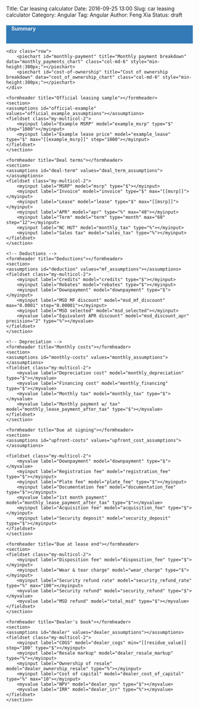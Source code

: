 Title: Car leasing calculator
Date: 2016-09-25 13:00
Slug: car leasing calculator
Category: Angular
Tag: Angular
Author: Feng Xia
Status: draft

<script type="text/javascript" src="/app/app.module.js">
</script>
<script type="text/javascript" src="/app/car-leasing/car-leasing.module.js">
</script>

<div ng-app="fengApp" ng-controller="CarLeasingController">
    <div class="row" style="background-color:#337ab7; padding: 0em 1em 1em 1em;color:#efefef;margin-bottom:1em;">
        <h4 class="page-header">Summary</h4>
        <div class="col-md-6">
            <summary label="Total lease" model="lease_after_tax" type="$"></summary>
            <summary label="Monthly payment" model="monthly_lease_payment_after_tax" type="$"></summary>
            <summary label="APR" model="apr" type="%"></summary>
            <summary label="Term" model="term" type="month" precision="0"></summary>
        </div><div class="col-md-6">
            <summary label="Cost of ownership" model="cost_of_ownership" type="$"></summary>
            <summary label="Drive off cost" model="upfront_cost" type="$"></summary>
            <summary label="Last payment/refund" model="lease_end_cost" type="$"></summary>
        </div>
    </div>

    <div class="row">
        <piechart id="monthly-payment" title="Monthly payment breakdown" data="monthly_payments_chart" class="col-md-6" style="min-height:300px;"></piechart>
        <piechart id="cost-of-ownership" title="Cost of ownership breakdown" data="cost_of_ownership_chart" class="col-md-6" style="min-height:300px;"></piechart>
    </div>

    <formheader title="Official leasing sample"></formheader>
    <section>
    <assumptions id="official-example" values="official_example_assumptions"></assumptions>
    <fieldset class="my-multicol-2">
        <myinput label="Example MSRP" model="example_msrp" type="$" step="1000"></myinput>
        <myinput label="Example lease price" model="example_lease" type="$" max="[[example_msrp]]" step="1000"></myinput>
    </fieldset>
    </section>

    <formheader title="Deal terms"></formheader>
    <section>
    <assumptions id="deal-term" values="deal_term_assumptions"></assumptions>
    <fieldset class="my-multicol-2">
        <myinput label="MSRP" model="msrp" type="$"></myinput>
        <myinput label="Invoice" model="invoice" type="$" max="[[msrp]]"></myinput>
        <myinput label="Lease" model="lease" type="$" max="[[msrp]]"></myinput>
        <myinput label="APR" model="apr" type="%" max="40"></myinput>
        <myinput label="Term" model="term" type="month" max="60" step="12"></myinput>
        <myinput label="NC HUT" model="monthly_tax" type="%"></myinput>
        <myinput label="Sales tax" model="sales_tax" type="%"></myinput>
    </fieldset>
    </section>

    <!-- Deductions -->
    <formheader title="Deductions"></formheader>
    <section>
    <assumptions id="deduction" values="mf_assumptions"></assumptions>
    <fieldset class="my-multicol-2">
        <myinput label="Credits" model="credits" type="$"></myinput>
        <myinput label="Rebates" model="rebates" type="$"></myinput>
        <myinput label="Downpayment" model="downpayment" type="$"></myinput>
        <myinput label="MSD MF discount" model="msd_mf_discount" max="0.0001" step="0.00001"></myinput>
        <myinput label="MSD selected" model="msd_selected"></myinput>
        <myvalue label="Equivalent APR discount" model="msd_discount_apr" precision="2" type="%"></myvalue>
    </fieldset>
    </section>

    <!-- Depreciation -->
    <formheader title="Monthly costs"></formheader>
    <section>
    <assumptions id="monthly-costs" values="monthly_assumptions"></assumptions>
    <fieldset class="my-multicol-2">
        <myvalue label="Depreciation cost" model="monthly_depreciation" type="$"></myvalue>
        <myvalue label="Financing cost" model="monthly_financing" type="$"></myvalue>
        <myvalue label="Monthly tax" model="monthly_tax" type="$"></myvalue>
        <myvalue label="Monthly payment w/ tax" model="monthly_lease_payment_after_tax" type="$"></myvalue>
    </fieldset>
    </section>

    <formheader title="Due at signing"></formheader>
    <section>
    <assumptions id="upfront-costs" values="upfront_cost_assumptions"></assumptions>

    <fieldset class="my-multicol-2">
        <myvalue label="Downpayment" model="downpayment" type="$"></myvalue>
        <myinput label="Registration fee" model="registration_fee" type="$"></myinput>
        <myinput label="Plate fee" model="plate_fee" type="$"></myinput>
        <myinput label="Documentation fee" model="documentation_fee" type="$"></myinput>
        <myvalue label="1st month payment" model="monthly_lease_payment_after_tax" type="$"></myvalue>
        <myinput label="Acquisition fee" model="acquisition_fee" type="$"></myinput>
        <myinput label="Security deposit" model="security_deposit" type="$"></myinput>
    </fieldset>
    </section>

    <formheader title="Due at lease end"></formheader>
    <section>
    <fieldset class="my-multicol-2">
        <myinput label="Disposition fee" model="disposition_fee" type="$"></myinput>
        <myinput label="Wear & tear charge" model="wear_charge" type="$"></myinput>
        <myinput label="Security refund rate" model="security_refund_rate" type="%" max="100"></myinput>
        <myvalue label="Security refund" model="security_refund" type="$"></myvalue>
        <myvalue label="MSD refund" model="total_msd" type="$"></myvalue>
    </fieldset>
    </section>

    <formheader title="Dealer's book"></formheader>
    <section>
    <assumptions id="dealer" values="dealer_assumptions"></assumptions>
    <fieldset class="my-multicol-2">
        <myinput label="COGS" model="dealer_cogs" min="[[residue_value]] step="100" type="$"></myinput>
        <myinput label="Resale markup" model="dealer_resale_markup" type="%"></myinput>
        <myinput label="Ownership of resale" model="dealer_ownership_resale" type="%"></myinput>
        <myinput label="Cost of capital" model="dealer_cost_of_capital" type="%" max="10"></myinput>
        <myvalue label="NPV" model="dealer_npv" type="$"></myvalue>
        <myvalue label="IRR" model="dealer_irr" type="%"></myvalue>
    </fieldset>
    </section>
</div>

<script type="text/javascript">
    var j$ = jQuery.noConflict();

    j$(document).ready(function() {
        j$('section').hide();

        // toggle resume exp content by clicking on its header
        j$('formheader').click(function() {
            j$(this).next('section').toggle("slide", {
                direction: "right"
            }, 1000);

            j$(this).find('i').last().toggleClass('fa-angle-double-up');
            j$(this).find('i').last().toggleClass('fa-angle-double-down');
        });

    });
</script>
